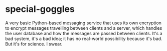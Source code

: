 # special-goggles
A very basic Python-based messaging service that uses its own encryption to encrypt messages travelling between clients and a server, which handles the user database and how the messages are passed between clients. It's a bad system, it's a bad idea; it has no real-world possibility because it's bad. But it's for science. I swear.
